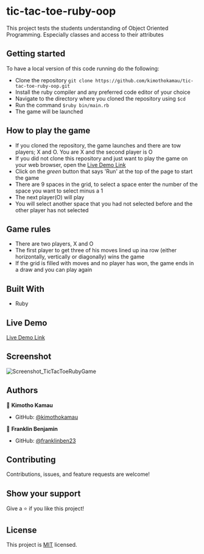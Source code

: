 # tic-tac-toe-ruby-oop
This project tests the students understanding of Object Oriented Programming. Especially classes and access to their attributes

## Getting started
To have a local version of this code running do the following:
- Clone the repository `git clone https://github.com/kimothokamau/tic-tac-toe-ruby-oop.git`
- Install the ruby compiler and any preferred code editor of your choice
- Navigate to the directory where you cloned the repository using `$cd `
- Run the command `$ruby bin/main.rb`
- The game will be launched

## How to play the game

- If you cloned the repository, the game launches and there are tow players; X and O. You are X and the second player is O
- If you did not clone this repository and just want to play the game on your web browser, open the [Live Demo Link](https://repl.it/@kkamau/TicTacToeRubyGame#main.rb)
- Click on the *green* button that says 'Run' at the top of the page to start the game
- There are 9 spaces in the grid, to select a space enter the number of the space you want to select minus a 1
- The next player(O) will play
- You will select another space that you had not selected before and the other player has not selected

## Game rules
- There are two players, X and O
- The first player to get three of his moves lined up ina row (either horizontally, vertically or diagonally) wins the game
- If the grid is filled with moves and no player has won, the game ends in a draw and you can play again


## Built With

- Ruby

## Live Demo

[Live Demo Link](https://repl.it/@kkamau/NoteworthyPreciousGnudebugger#main.rb)

## Screenshot
![Screenshot_TicTacToeRubyGame](https://user-images.githubusercontent.com/52353182/105750233-1b769500-5f0a-11eb-89d3-512156918261.png)

## Authors

👤 **Kimotho Kamau**

- GitHub: [@kimothokamau](https://github.com/kimothokamau)

👤 **Franklin Benjamin**

- GitHub: [@franklinben23](https://github.com/franklinben23)


##  Contributing

Contributions, issues, and feature requests are welcome!

## Show your support

Give a ⭐️ if you like this project!

## License

This project is [MIT](./LICENSE) licensed.